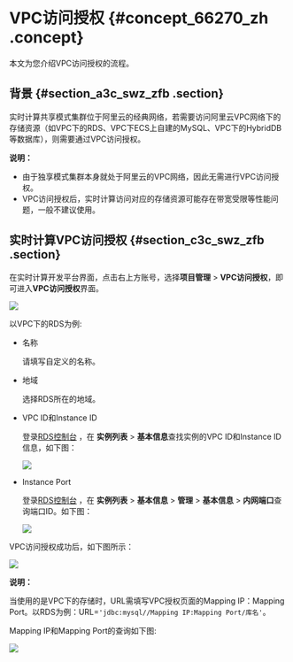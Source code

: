 # VPC访问授权 {#concept_66270_zh .concept}

本文为您介绍VPC访问授权的流程。

## 背景 {#section_a3c_swz_zfb .section}

实时计算共享模式集群位于阿里云的经典网络，若需要访问阿里云VPC网络下的存储资源（如VPC下的RDS、VPC下ECS上自建的MySQL、VPC下的HybridDB等数据库），则需要通过VPC访问授权。

**说明：** 

-   由于独享模式集群本身就处于阿里云的VPC网络，因此无需进行VPC访问授权。
-   VPC访问授权后，实时计算访问对应的存储资源可能存在带宽受限等性能问题，一般不建议使用。

## 实时计算VPC访问授权 {#section_c3c_swz_zfb .section}

在实时计算开发平台界面，点击右上方账号，选择**项目管理** \> **VPC访问授权**，即可进入**VPC访问授权**界面。

![](http://static-aliyun-doc.oss-cn-hangzhou.aliyuncs.com/assets/img/40858/154690928233653_zh-CN.png)

以VPC下的RDS为例:

-   名称

    请填写自定义的名称。

-   地域

    选择RDS所在的地域。

-   VPC ID和Instance ID

    登录[RDS控制台](https://rdsnew.console.aliyun.com/?spm=a2c4g.11186623.2.20.42313d2betYPAZ#/rdsList/cn-shanghai/basic/) ，在 **实例列表** \> **基本信息**查找实例的VPC ID和Instance ID信息，如下图：

    ![](http://static-aliyun-doc.oss-cn-hangzhou.aliyuncs.com/assets/img/40858/154690928233654_zh-CN.png)

-   Instance Port

    登录[RDS控制台](https://rdsnew.console.aliyun.com/?spm=a2c4g.11186623.2.22.42313d2betYPAZ#/rdsList/cn-shanghai/basic/) ，在 **实例列表** \> **基本信息** \> **管理** \> **基本信息** \> **内网端口**查询端口ID。如下图：

    ![](http://static-aliyun-doc.oss-cn-hangzhou.aliyuncs.com/assets/img/40858/154690928233655_zh-CN.png)


VPC访问授权成功后，如下图所示：

![](http://static-aliyun-doc.oss-cn-hangzhou.aliyuncs.com/assets/img/40858/154690928233656_zh-CN.png)

**说明：** 

当使用的是VPC下的存储时，URL需填写VPC授权页面的Mapping IP：Mapping Port。以RDS为例：URL=`'jdbc:mysql//Mapping IP:Mapping Port/库名'`。

Mapping IP和Mapping Port的查询如下图:

![](http://static-aliyun-doc.oss-cn-hangzhou.aliyuncs.com/assets/img/40858/154690928236284_zh-CN.png)

